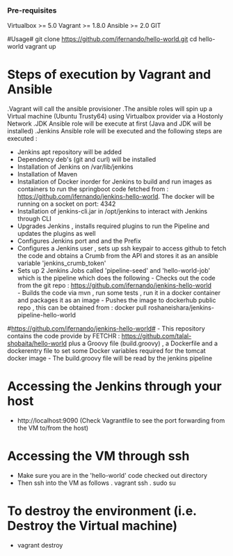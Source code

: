 ### Pre-requisites ####
Virtualbox >= 5.0
Vagrant >= 1.8.0
Ansible >= 2.0 
GIT

#Usage#
git clone https://github.com/ifernando/hello-world.git
cd hello-world
vagrant up

# Steps of execution by Vagrant and Ansible #
.Vagrant will call the ansible provisioner
.The ansible roles will spin up a Virtual machine (Ubuntu Trusty64) using Virtualbox provider via a Hostonly Network
.JDK Ansible role will be execute at first (Java and JDK will be installed)
.Jenkins Ansible role will be executed and the following steps are executed :
   - Jenkins apt repository will be added 
   - Dependency deb's (git and curl) will be installed 
   - Installation of Jenkins on /var/lib/jenkins
   - Installation of Maven
   - Installation of Docker inorder for Jenkins to build and run images as containers to run the springboot code fetched from : https://github.com/ifernando/jenkins-hello-world. The docker will be running on a socket on port: 4342 
   - Installation of jenkins-cli.jar in /opt/jenkins to interact with Jenkins through CLI
   - Upgrades Jenkins , installs required plugins to run the Pipeline and updates the plugins as well 
   - Configures Jenkins port and and the Prefix 
   - Configures a Jenkins user , sets up ssh keypair to access github to fetch the code and obtains a Crumb from the API and stores it as an ansible variable 'jenkins_crumb_token'
   - Sets up 2 Jenkins Jobs called 'pipeline-seed' and 'hello-world-job' which is the pipeline which does the following 
          - Checks out the code from the git repo : https://github.com/ifernando/jenkins-hello-world    
          - Builds the code via mvn , run some tests , run  it in a docker container and packages it as an image
          - Pushes the image to dockerhub public repo , this can be obtained from : docker pull roshaneishara/jenkins-pipeline-hello-world
          

#https://github.com/ifernando/jenkins-hello-world#
    - This repository contains the code provide by FETCHR : https://github.com/talal-shobaita/hello-world plus a Groovy file (build.groovy) , a Dockerfile and a dockerentry file to set some Docker variables required for the tomcat docker image
    - The build.groovy file will be read by the jenkins pipeline  

# Accessing the Jenkins through your host 
   - http://localhost:9090  (Check Vagrantfile to see the port forwarding from the VM to/from the host)
 
# Accessing the VM through ssh 
   - Make sure you are in the 'hello-world' code checked out directory
   - Then ssh into the VM as follows
          . vagrant ssh
          . sudo su

# To destroy the environment (i.e. Destroy the Virtual machine)
   - vagrant destroy 
    
